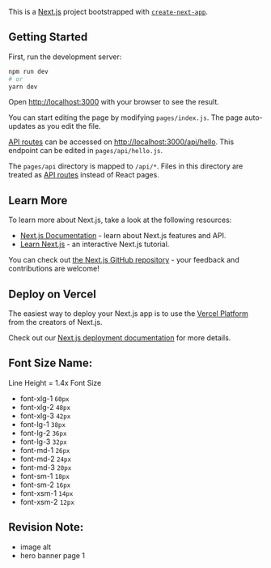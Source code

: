 This is a [Next.js](https://nextjs.org/) project bootstrapped with [`create-next-app`](https://github.com/vercel/next.js/tree/canary/packages/create-next-app).

## Getting Started

First, run the development server:

```bash
npm run dev
# or
yarn dev
```

Open [http://localhost:3000](http://localhost:3000) with your browser to see the result.

You can start editing the page by modifying `pages/index.js`. The page auto-updates as you edit the file.

[API routes](https://nextjs.org/docs/api-routes/introduction) can be accessed on [http://localhost:3000/api/hello](http://localhost:3000/api/hello). This endpoint can be edited in `pages/api/hello.js`.

The `pages/api` directory is mapped to `/api/*`. Files in this directory are treated as [API routes](https://nextjs.org/docs/api-routes/introduction) instead of React pages.

## Learn More

To learn more about Next.js, take a look at the following resources:

- [Next.js Documentation](https://nextjs.org/docs) - learn about Next.js features and API.
- [Learn Next.js](https://nextjs.org/learn) - an interactive Next.js tutorial.

You can check out [the Next.js GitHub repository](https://github.com/vercel/next.js/) - your feedback and contributions are welcome!

## Deploy on Vercel

The easiest way to deploy your Next.js app is to use the [Vercel Platform](https://vercel.com/new?utm_medium=default-template&filter=next.js&utm_source=create-next-app&utm_campaign=create-next-app-readme) from the creators of Next.js.

Check out our [Next.js deployment documentation](https://nextjs.org/docs/deployment) for more details.

## Font Size Name:
Line Height = 1.4x Font Size
- font-xlg-1   	`60px`
- font-xlg-2   	`48px`
- font-xlg-3   	`42px`
- font-lg-1    	`38px`
- font-lg-2    	`36px`
- font-lg-3    	`32px`
- font-md-1    	`26px`
- font-md-2    	`24px`
- font-md-3    	`20px`
- font-sm-1   	`18px`
- font-sm-2   	`16px`
- font-xsm-1  	`14px`
- font-xsm-2  	`12px`

## Revision Note:
- image alt
- hero banner page 1